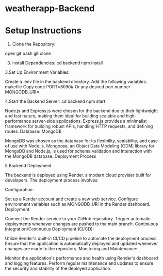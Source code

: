 # weatherapp-Backend


# Setup Instructions

1. Clone the Repository:
   
open git bash
git clone <repository-url>

3. Install Dependencies:
cd backend
npm install

3.Set Up Environment Variables:

Create a .env file in the backend directory.
Add the following variables:
makefile
Copy code
PORT=8090# Or any desired port number
MONGODB_URI=<your-mongodb-uri>

4.Start the Backend Server:
cd backend
npm start



Node.js and Express.js were chosen for the backend due to their lightweight and fast nature, making them ideal for building scalable and high-performance server-side applications.
Express.js provides a minimalist framework for building robust APIs, handling HTTP requests, and defining routes.
Database: MongoDB

MongoDB was chosen as the database for its flexibility, scalability, and ease of use with Node.js.
Mongoose, an Object Data Modeling (ODM) library for MongoDB and Node.js, is used for schema validation and interaction with the MongoDB database.
Deployment Process

5.Backend Deployment

The backend is deployed using Render, a modern cloud provider built for developers. The deployment process involves:

Configuration:

Set up a Render account and create a new web service.
Configure environment variables such as MONGODB_URI in the Render dashboard.
Deployment:

Connect the Render service to your GitHub repository.
Trigger automatic deployments whenever changes are pushed to the main branch.
Continuous Integration/Continuous Deployment (CI/CD):

Utilize Render's built-in CI/CD pipeline to automate the deployment process.
Ensure that the application is automatically deployed and updated whenever changes are made to the repository.
Monitoring and Maintenance:

Monitor the application's performance and health using Render's dashboard and logging features.
Perform regular maintenance and updates to ensure the security and stability of the deployed application.
